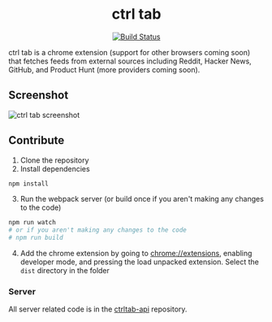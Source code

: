<h1 align="center">ctrl tab</h1>

<p align="center">
  <a href="https://travis-ci.org/ludicrousxyz/ctrltab" target="_blank" rel="noopener noreferrer"><img src="https://img.shields.io/travis/ludicrousxyz/ctrltab.svg" alt="Build Status"></a>
</p>

ctrl tab is a chrome extension (support for other browsers coming soon) that fetches feeds from external sources including Reddit, Hacker News, GitHub, and Product Hunt (more providers coming soon).

## Screenshot

![ctrl tab screenshot](https://raw.githubusercontent.com/ludicrousxyz/ctrltab/master/public/img/screenshot.png)

## Contribute

1. Clone the repository
2. Install dependencies
```bash
npm install
```
3. Run the webpack server (or build once if you aren't making any changes to the code)
```bash
npm run watch
# or if you aren't making any changes to the code
# npm run build 
```
4. Add the chrome extension by going to [chrome://extensions](chrome://extensions/), enabling developer mode, and pressing the load unpacked extension. Select the `dist` directory in the folder

### Server

All server related code is in the [ctrltab-api](https://github.com/ludicrousxyz/ctrltab-api) repository.
